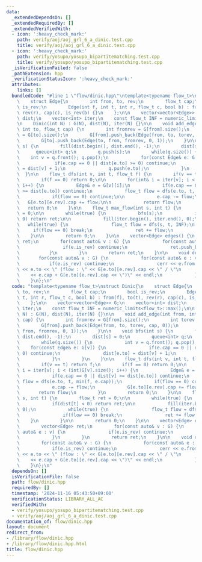 ```yaml
---
data:
  _extendedDependsOn: []
  _extendedRequiredBy: []
  _extendedVerifiedWith:
  - icon: ':heavy_check_mark:'
    path: verify/aoj/aoj_grl_6_a_dinic.test.cpp
    title: verify/aoj/aoj_grl_6_a_dinic.test.cpp
  - icon: ':heavy_check_mark:'
    path: verify/yosupo/yosupo_bipartitematching.test.cpp
    title: verify/yosupo/yosupo_bipartitematching.test.cpp
  _isVerificationFailed: false
  _pathExtension: hpp
  _verificationStatusIcon: ':heavy_check_mark:'
  attributes:
    links: []
  bundledCode: "#line 1 \"flow/dinic.hpp\"\ntemplate<typename flow_t>\nstruct Dinic{\n\
    \    struct Edge{\n        int from, to, rev;\n        flow_t cap;\n        bool\
    \ is_rev;\n        Edge(int f, int t, int r, flow_t c, bool b) : from(f), to(t),\
    \ rev(r), cap(c), is_rev(b) {}\n    };\n\n    vector<vector<Edge>> G;\n    vector<int>\
    \ dist;\n    vector<int> iter;\n    const flow_t INF = numeric_limits<flow_t>::max();\n\
    \n    Dinic(int N) : G(N), dist(N), iter(N) {}\n\n    void add_edge(int from,\
    \ int to, flow_t cap) {\n        int fromrev = G[from].size();\n        int torev\
    \ = G[to].size();\n        G[from].push_back(Edge(from, to, torev, cap, 0));\n\
    \        G[to].push_back(Edge(to, from, fromrev, 0, 1));\n    }\n\n    void bfs(int\
    \ s) {\n        fill(dist.begin(), dist.end(), -1);\n        dist[s] = 0;\n  \
    \      queue<int> q;\n        q.push(s);\n        while(q.size()) {\n        \
    \    int v = q.front(); q.pop();\n            for(const Edge& e: G[v]) {\n   \
    \             if(e.cap == 0 || dist[e.to] >= 0) continue;\n                dist[e.to]\
    \ = dist[v] + 1;\n                q.push(e.to);\n            }\n        }\n  \
    \  }\n\n    flow_t dfs(int v, int t, flow_t f) {\n        if(v == t) return f;\n\
    \        if(f == 0) return 0;\n\n        for(int& i = iter[v]; i < (int)G[v].size();\
    \ i++) {\n            Edge& e = G[v][i];\n            if(e.cap == 0 || dist[v]\
    \ >= dist[e.to]) continue;\n            flow_t flow = dfs(e.to, t, min(f, e.cap));\n\
    \            if(flow == 0) continue;\n\n            e.cap -= flow;\n         \
    \   G[e.to][e.rev].cap += flow;\n\n            return flow;\n        }\n     \
    \   return 0;\n    }\n\n    flow_t max_flow(int s, int t) {\n        flow_t ret\
    \ = 0;\n\n        while(true) {\n            bfs(s);\n            if(dist[t] <\
    \ 0) return ret;\n\n            fill(iter.begin(), iter.end(), 0);\n         \
    \   while(true) {\n                flow_t flow = dfs(s, t, INF);\n           \
    \     if(flow == 0) break;\n                ret += flow;\n            }\n    \
    \    }\n\n        return 0;\n    }\n\n    vector<Edge> edges() {\n        vector<Edge>\
    \ ret;\n        for(const auto& v : G) {\n            for(const auto& e : v) {\n\
    \                if(e.is_rev) continue;\n                ret.push_back(e);\n \
    \           }\n        }\n        return ret;\n    }\n\n    void debug() {\n \
    \       for(const auto& v : G) {\n            for(const auto& e : v) {\n     \
    \           if(e.is_rev) continue;\n                cerr << e.from << \" -> \"\
    \ << e.to << \" (flow : \" << G[e.to][e.rev].cap << \" / \"\n                \
    \    << e.cap + G[e.to][e.rev].cap << \")\" << endl;\n            }\n        }\n\
    \    }\n};\n"
  code: "template<typename flow_t>\nstruct Dinic{\n    struct Edge{\n        int from,\
    \ to, rev;\n        flow_t cap;\n        bool is_rev;\n        Edge(int f, int\
    \ t, int r, flow_t c, bool b) : from(f), to(t), rev(r), cap(c), is_rev(b) {}\n\
    \    };\n\n    vector<vector<Edge>> G;\n    vector<int> dist;\n    vector<int>\
    \ iter;\n    const flow_t INF = numeric_limits<flow_t>::max();\n\n    Dinic(int\
    \ N) : G(N), dist(N), iter(N) {}\n\n    void add_edge(int from, int to, flow_t\
    \ cap) {\n        int fromrev = G[from].size();\n        int torev = G[to].size();\n\
    \        G[from].push_back(Edge(from, to, torev, cap, 0));\n        G[to].push_back(Edge(to,\
    \ from, fromrev, 0, 1));\n    }\n\n    void bfs(int s) {\n        fill(dist.begin(),\
    \ dist.end(), -1);\n        dist[s] = 0;\n        queue<int> q;\n        q.push(s);\n\
    \        while(q.size()) {\n            int v = q.front(); q.pop();\n        \
    \    for(const Edge& e: G[v]) {\n                if(e.cap == 0 || dist[e.to] >=\
    \ 0) continue;\n                dist[e.to] = dist[v] + 1;\n                q.push(e.to);\n\
    \            }\n        }\n    }\n\n    flow_t dfs(int v, int t, flow_t f) {\n\
    \        if(v == t) return f;\n        if(f == 0) return 0;\n\n        for(int&\
    \ i = iter[v]; i < (int)G[v].size(); i++) {\n            Edge& e = G[v][i];\n\
    \            if(e.cap == 0 || dist[v] >= dist[e.to]) continue;\n            flow_t\
    \ flow = dfs(e.to, t, min(f, e.cap));\n            if(flow == 0) continue;\n\n\
    \            e.cap -= flow;\n            G[e.to][e.rev].cap += flow;\n\n     \
    \       return flow;\n        }\n        return 0;\n    }\n\n    flow_t max_flow(int\
    \ s, int t) {\n        flow_t ret = 0;\n\n        while(true) {\n            bfs(s);\n\
    \            if(dist[t] < 0) return ret;\n\n            fill(iter.begin(), iter.end(),\
    \ 0);\n            while(true) {\n                flow_t flow = dfs(s, t, INF);\n\
    \                if(flow == 0) break;\n                ret += flow;\n        \
    \    }\n        }\n\n        return 0;\n    }\n\n    vector<Edge> edges() {\n\
    \        vector<Edge> ret;\n        for(const auto& v : G) {\n            for(const\
    \ auto& e : v) {\n                if(e.is_rev) continue;\n                ret.push_back(e);\n\
    \            }\n        }\n        return ret;\n    }\n\n    void debug() {\n\
    \        for(const auto& v : G) {\n            for(const auto& e : v) {\n    \
    \            if(e.is_rev) continue;\n                cerr << e.from << \" -> \"\
    \ << e.to << \" (flow : \" << G[e.to][e.rev].cap << \" / \"\n                \
    \    << e.cap + G[e.to][e.rev].cap << \")\" << endl;\n            }\n        }\n\
    \    }\n};\n"
  dependsOn: []
  isVerificationFile: false
  path: flow/dinic.hpp
  requiredBy: []
  timestamp: '2024-11-16 05:43:50+09:00'
  verificationStatus: LIBRARY_ALL_AC
  verifiedWith:
  - verify/yosupo/yosupo_bipartitematching.test.cpp
  - verify/aoj/aoj_grl_6_a_dinic.test.cpp
documentation_of: flow/dinic.hpp
layout: document
redirect_from:
- /library/flow/dinic.hpp
- /library/flow/dinic.hpp.html
title: flow/dinic.hpp
---
```


